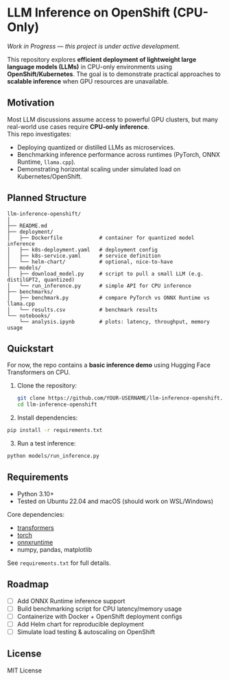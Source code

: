 # LLM Inference on OpenShift (CPU-Only)

*Work in Progress — this project is under active development.*

This repository explores **efficient deployment of lightweight large language models (LLMs)** in CPU-only environments using **OpenShift/Kubernetes**. The goal is to demonstrate practical approaches to **scalable inference** when GPU resources are unavailable.

## Motivation
Most LLM discussions assume access to powerful GPU clusters, but many real-world use cases require **CPU-only inference**.  
This repo investigates:
- Deploying quantized or distilled LLMs as microservices.  
- Benchmarking inference performance across runtimes (PyTorch, ONNX Runtime, `llama.cpp`).  
- Demonstrating horizontal scaling under simulated load on Kubernetes/OpenShift.  

## Planned Structure
```text
llm-inference-openshift/
│
├── README.md
├── deployment/
│   ├── Dockerfile            # container for quantized model inference
│   ├── k8s-deployment.yaml   # deployment config
│   ├── k8s-service.yaml      # service definition
│   └── helm-chart/           # optional, nice-to-have
├── models/
│   ├── download_model.py     # script to pull a small LLM (e.g. distilGPT2, quantized)
│   └── run_inference.py      # simple API for CPU inference
├── benchmarks/
│   ├── benchmark.py          # compare PyTorch vs ONNX Runtime vs llama.cpp
│   └── results.csv           # benchmark results
└── notebooks/
    └── analysis.ipynb        # plots: latency, throughput, memory usage

```

## Quickstart

For now, the repo contains a **basic inference demo** using Hugging Face Transformers on CPU.

1. Clone the repository:
   ```bash
   git clone https://github.com/YOUR-USERNAME/llm-inference-openshift.git
   cd llm-inference-openshift
   ```
2. Install dependencies:
```bash
pip install -r requirements.txt
```
3. Run a test inference:
```bash
python models/run_inference.py
```

      
## Requirements
- Python 3.10+
- Tested on Ubuntu 22.04 and macOS (should work on WSL/Windows)

Core dependencies:
- [transformers](https://huggingface.co/transformers/)
- [torch](https://pytorch.org/)
- [onnxruntime](https://onnxruntime.ai/)
- numpy, pandas, matplotlib

See `requirements.txt` for full details.


## Roadmap
- [ ] Add ONNX Runtime inference support
- [ ] Build benchmarking script for CPU latency/memory usage
- [ ] Containerize with Docker + OpenShift deployment configs
- [ ] Add Helm chart for reproducible deployment
- [ ] Simulate load testing & autoscaling on OpenShift

## License
MIT License
